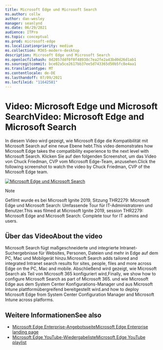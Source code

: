 ```yaml
---
title: Microsoft Edge und Microsoft Search
ms.author: collw
author: dan-wesley
manager: seanlynd
ms.date: 06/29/2021
audience: ITPro
ms.topic: conceptual
ms.prod: microsoft-edge
ms.localizationpriority: medium
ms.collection: M365-modern-desktop
description: Microsoft Edge und Microsoft Search
ms.openlocfilehash: 0d2057ddf0f0f48938c7ea2fe2a43bd0d26d1ab1
ms.sourcegitcommit: bce02a5ce2617bb37ee5d743365d50b5fc8e4aa1
ms.translationtype: MT
ms.contentlocale: de-DE
ms.lasthandoff: 07/09/2021
ms.locfileid: "11642581"
---
```

# <a name="video-microsoft-edge-and-microsoft-search"></a><span data-ttu-id="a3390-103">Video: Microsoft Edge und Microsoft Search</span><span class="sxs-lookup"><span data-stu-id="a3390-103">Video: Microsoft Edge and Microsoft Search</span></span>

<span data-ttu-id="a3390-104">In diesem Video wird gezeigt, wie Microsoft Edge die Kompatibilität mit Microsoft Search auf eine neue Ebene hebt.</span><span class="sxs-lookup"><span data-stu-id="a3390-104">This video demonstrates how Microsoft Edge takes the compatibility experience to the next level with Microsoft Search.</span></span> <span data-ttu-id="a3390-105">Klicken Sie auf den folgenden Screenshot, um das Video von Chuck Friedman, CVP vom Microsoft Edge-Team, anzusehen.</span><span class="sxs-lookup"><span data-stu-id="a3390-105">Click the following screenshot to watch the video by Chuck Friedman, CVP of the Microsoft Edge team.</span></span>

[![Microsoft Edge und Microsoft Search](https://res.cloudinary.com/marcomontalbano/image/upload/v1592253564/video_to_markdown/images/youtube--7LfNqmJkeTM-c05b58ac6eb4c4700831b2b3070cd403.jpg)](http://www.youtube.com/watch?v=7LfNqmJkeTM "Microsoft Edge and Microsoft Search")

> [!NOTE]
> <span data-ttu-id="a3390-107">Gefilmt wurde es bei Microsoft Ignite 2019, Sitzung THR2279: Microsoft Edge und Microsoft Search: Umfassende Tour für IT-Administratoren und Benutzer.</span><span class="sxs-lookup"><span data-stu-id="a3390-107">This was filmed at Microsoft Ignite 2019, session THR2279: Microsoft Edge and Microsoft Search: Complete tour for IT admins and users.</span></span>

## <a name="about-the-video"></a><span data-ttu-id="a3390-108">Über das Video</span><span class="sxs-lookup"><span data-stu-id="a3390-108">About the video</span></span>

<span data-ttu-id="a3390-109">Microsoft Search fügt maßgeschneiderte und integrierte Intranet-Suchergebnisse für Websites, Personen, Dateien und mehr in Edge auf dem PC, Mac und Mobilgerät hinzu.</span><span class="sxs-lookup"><span data-stu-id="a3390-109">Microsoft Search adds tailored and integrated Intranet search results for sites, people, files and more across Edge on the PC, Mac and mobile.</span></span> <span data-ttu-id="a3390-110">Abschließend wird gezeigt, wie Microsoft Search als Teil von Microsoft 365 konfiguriert wird,</span><span class="sxs-lookup"><span data-stu-id="a3390-110">Finally, we show how to configure Microsoft Search as part of Microsoft 365.</span></span> <span data-ttu-id="a3390-111">und wie Microsoft Edge aus dem System Center Konfigurations-Manager und aus Microsoft Intune plattformübergreifend bereitgestellt wird.</span><span class="sxs-lookup"><span data-stu-id="a3390-111">and how to deploy Microsoft Edge from System Center Configuration Manager and Microsoft Intune across platforms.</span></span>

## <a name="see-also"></a><span data-ttu-id="a3390-112">Weitere Informationen</span><span class="sxs-lookup"><span data-stu-id="a3390-112">See also</span></span>

- [<span data-ttu-id="a3390-113">Microsoft Edge Enterprise-Angebotsseite</span><span class="sxs-lookup"><span data-stu-id="a3390-113">Microsoft Edge Enterprise landing page</span></span>](https://aka.ms/EdgeEnterprise)
- [<span data-ttu-id="a3390-114">Microsoft Edge YouTube-Wiedergabeliste</span><span class="sxs-lookup"><span data-stu-id="a3390-114">Microsoft Edge YouTube playlist</span></span>](https://www.youtube.com/playlist?list=PLXtHYVsvn_b-uXh1tMeYpT-0iD8tD3tFy)

